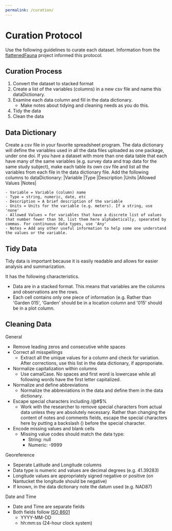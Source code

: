```yaml
---
permalink: /curation/
---
```



# Curation Protocol

Use the following guidelines to curate each dataset. Information from the [flattenedFauna](https://app.gitbook.com/@flattenedfauna/s/practice-space/) project informed this protocol. 

## Curation Process

1. Convert the dataset to stacked format
2. Create a list of the variables (columns) in a new csv file and name this dataDictionary. 
3. Examine each data column and fill in the data dictionary.
	- Make notes about tidying and cleaning needs as you do this.
4. Tidy the data
5. Clean the data

## Data Dictionary
Create a csv file in your favorite spreadsheet program. The data dictionary will define the variables used in all the data files uploaded as one package, under one doi.  If you have a dataset with more than one data table that each have many of the same variables (e.g. survey data and trap data for the same study subject), make each table its own csv file and list all the variables from each file in the data dictionary file.
Add the following columns to dataDictionary:
|Variable |Type  |Description   |Units   |Allowed Values   |Notes|

	- Variable = Variable (column) name
	- Type = string, numeric, date, etc
	- Description = A brief description of the variable
	- Units = Units for the variable (e.g. meters). If a string, use 'none'
	- Allowed Values = For variables that have a discrete list of values that number fewer than 50, list them here alphabetically, spearated by commas. For continuous data types, use 'Any'
	- Notes = Add any other useful information to help some one understand the values or the variable.

## Tidy Data
Tidy data is important because it is easily readable and allows for easier analysis and summarization. 

It has the following characteristics.
- Data are in a stacked format.  This means that variables are the columns and observations are the rows.
- Each cell contains only one piece of information (e.g. Rather than 'Garden 015', 'Garden' should be in a location column and '015' should be in a plot column.

## Cleaning Data
General
- Remove leading zeros and consecutive white spaces
- Correct all misspellings
	- Extract all the unique values for a column and check for variation. After corrections, use this list in the data dictionary, if approporiate.
- Normalize capitalization within columns
	- Use camalCase. No spaces and first word is lowercase while all following words have the first letter capitalized.
- Normalize and define abbreviations
	- Normalize the abbreviations in the data and define them in the data dictionary.
- Escape special characters including /@#\$%
	- Work with the researcher to remove special characters from actual data unless they are absolutely necessary.  Rather than changing the content of notes and comments fields, escape the special characters here by putting a backslash (\) before the special character.
- Encode missing values and blank cells
  - Missing value codes should match the data type:
    - String: null
    - Numeric: -9999

Georeference
- Seperate Latitude and Longitude columns
- Data type is numeric and values are decimal degrees (e.g. 41.39283)
- Longitude values are appropriately signed negative or positive (on Nantucket the longitude should be negative)
- If known, in the data dictionary note the datum used (e.g. NAD87)

Date and Time
- Date and Time are separate fields
- Both fields follow [ISO 8601](https://www.iso.org/iso-8601-date-and-time-format.html)
  - YYYY-MM-DD
  - hh:mm:ss (24-hour clock system) 

